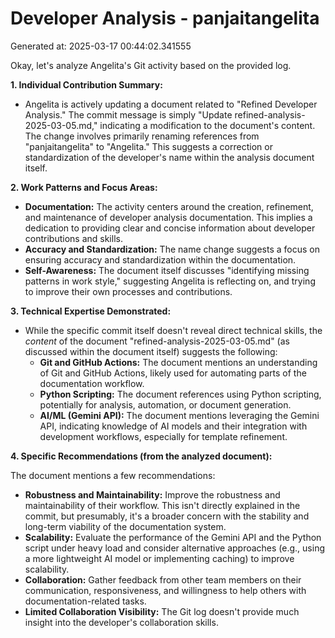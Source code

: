 # Developer Analysis - panjaitangelita
Generated at: 2025-03-17 00:44:02.341555

Okay, let's analyze Angelita's Git activity based on the provided log.

**1. Individual Contribution Summary:**

*   Angelita is actively updating a document related to "Refined Developer Analysis."  The commit message is simply "Update refined-analysis-2025-03-05.md," indicating a modification to the document's content.  The change involves primarily renaming references from "panjaitangelita" to "Angelita."  This suggests a correction or standardization of the developer's name within the analysis document itself.

**2. Work Patterns and Focus Areas:**

*   **Documentation:** The activity centers around the creation, refinement, and maintenance of developer analysis documentation.  This implies a dedication to providing clear and concise information about developer contributions and skills.
*   **Accuracy and Standardization:** The name change suggests a focus on ensuring accuracy and standardization within the documentation.
*   **Self-Awareness:**  The document itself discusses "identifying missing patterns in work style," suggesting Angelita is reflecting on, and trying to improve their own processes and contributions.

**3. Technical Expertise Demonstrated:**

*   While the specific commit itself doesn't reveal direct technical skills, the _content_ of the document "refined-analysis-2025-03-05.md" (as discussed within the document itself) suggests the following:
    *   **Git and GitHub Actions:** The document mentions an understanding of Git and GitHub Actions, likely used for automating parts of the documentation workflow.
    *   **Python Scripting:** The document references using Python scripting, potentially for analysis, automation, or document generation.
    *   **AI/ML (Gemini API):** The document mentions leveraging the Gemini API, indicating knowledge of AI models and their integration with development workflows, especially for template refinement.

**4. Specific Recommendations (from the analyzed document):**

The document mentions a few recommendations:

*   **Robustness and Maintainability:**  Improve the robustness and maintainability of their workflow. This isn't directly explained in the commit, but presumably, it's a broader concern with the stability and long-term viability of the documentation system.
*   **Scalability:**  Evaluate the performance of the Gemini API and the Python script under heavy load and consider alternative approaches (e.g., using a more lightweight AI model or implementing caching) to improve scalability.
*   **Collaboration:** Gather feedback from other team members on their communication, responsiveness, and willingness to help others with documentation-related tasks.
*   **Limited Collaboration Visibility:** The Git log doesn't provide much insight into the developer's collaboration skills.
